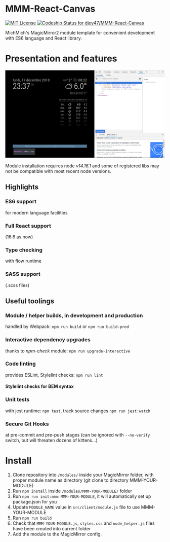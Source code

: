 # MMM-React-Canvas
[ ![MIT License](https://img.shields.io/badge/license-MIT-blue.svg)](http://choosealicense.com/licenses/mit)
[![Codeship Status for djey47/MMM-React-Canvas](https://app.codeship.com/projects/bf7a4b50-b2d9-49ff-b632-c3438a9a0e05/status?branch=master)](https://app.codeship.com/projects/462216)

MichMich's MagicMirror2 module template for convenient development with ES6 language and React library.

# Presentation and features

![ReactDevTools-Sample Component](https://github.com/djey47/MMM-React-Canvas/raw/master/docs/ReactDevTools-Sample%20Component.png)

Module installation requires node *v14.16.1* and some of registered libs may not be compatible with most recent node versions. 

## Highlights

### ES6 support
for modern language facilities

### Full React support
(16.6 as now)

### Type checking
with flow runtime

### SASS support
(.scss files)

## Useful toolings

### Module / helper builds, in development and production
handled by Webpack: `npm run build` or `npm run build-prod`

### Interactive dependency upgrades
thanks to *npm-check* module: `npm run upgrade-interactive`

### Code linting
provides ESLint, Stylelint checks: `npm run lint`

#### Stylelint checks for BEM syntax

### Unit tests
with jest runtime: `npm test`, track source changes `npm run jest:watch`

### Secure Git Hooks
at pre-commit and pre-push stages (can be ignored with `--no-verify` switch, but will threaten dozens of kittens...)

# Install

1. Clone repository into `/modules/` inside your MagicMirror folder, with proper module name as directory (git clone to directory MMM-YOUR-MODULE)
2. Run `npm install` inside `/modules/MMM-YOUR-MODULE/` folder
3. Run `npm run init:mmm MMM-YOUR-MODULE`, it will automatically set up package.json for you
4. Update `MODULE_NAME` value in `src/client/module.js` file to use MMM-YOUR-MODULE
5. Run `npm run build`
6. Check that `MMM-YOUR-MODULE.js`, `styles.css` and `node_helper.js` files have been created into current folder
7. Add the module to the MagicMirror config.
